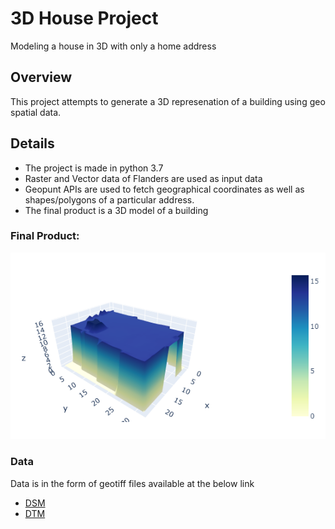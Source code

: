 # 3D House Project

Modeling a house in 3D with only a home address

## Overview

This project attempts to generate a 3D represenation of a building using geo spatial data. 

## Details

* The project is made in python 3.7
* Raster and Vector data of Flanders are used as input data
* Geopunt APIs are used to fetch geographical coordinates as well as shapes/polygons of a particular address.
* The final product is a 3D model of a building

### Final Product:

![Results example](3Dplot1.png)

### Data

Data is in the form of geotiff files available at the below link

- [DSM](http://www.geopunt.be/download?container=dhm-vlaanderen-ii-dsm-raster-1m&title=Digitaal%20Hoogtemodel%20Vlaanderen%20II,%20DSM,%20raster,%201m)
- [DTM](http://www.geopunt.be/download?container=dhm-vlaanderen-ii-dtm-raster-1m&title=Digitaal%20Hoogtemodel%20Vlaanderen%20II,%20DTM,%20raster,%201m)

